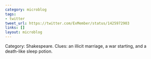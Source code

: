 ```yaml
---
category: microblog
tags:
- twitter
tweet_url: https://twitter.com/ExMember/status/1425972903
links: []
layout: microblog
---
```

Category: Shakespeare. Clues: an illicit marriage, a war starting, and a death-like sleep potion.
